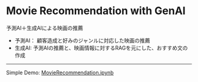 # Movie Recommendation with GenAI

予測AI＋生成AIによる映画の推薦  
- 予測AI： 顧客造成と好みのジャンルに対応した映画の推薦
- 生成AI: 予測AIの推薦と、映画情報に対するRAGを元にした、おすすめ文の作成

***

Simple Demo: [MovieRecommendation.ipynb](MovieRecommendation.ipynb)

